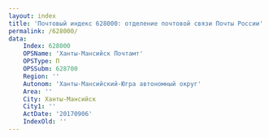 ```yaml
---
layout: index
title: 'Почтовый индекс 628000: отделение почтовой связи Почты России'
permalink: /628000/
data:
    Index: 628000
    OPSName: 'Ханты-Мансийск Почтамт'
    OPSType: П
    OPSSubm: 628700
    Region: ''
    Autonom: 'Ханты-Мансийский-Югра автономный округ'
    Area: ''
    City: Ханты-Мансийск
    City1: ''
    ActDate: '20170906'
    IndexOld: ''
---
```


